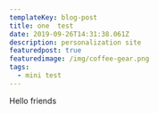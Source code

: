 ```yaml
---
templateKey: blog-post
title: one  test
date: 2019-09-26T14:31:38.061Z
description: personalization site
featuredpost: true
featuredimage: /img/coffee-gear.png
tags:
  - mini test
---
```

Hello friends
